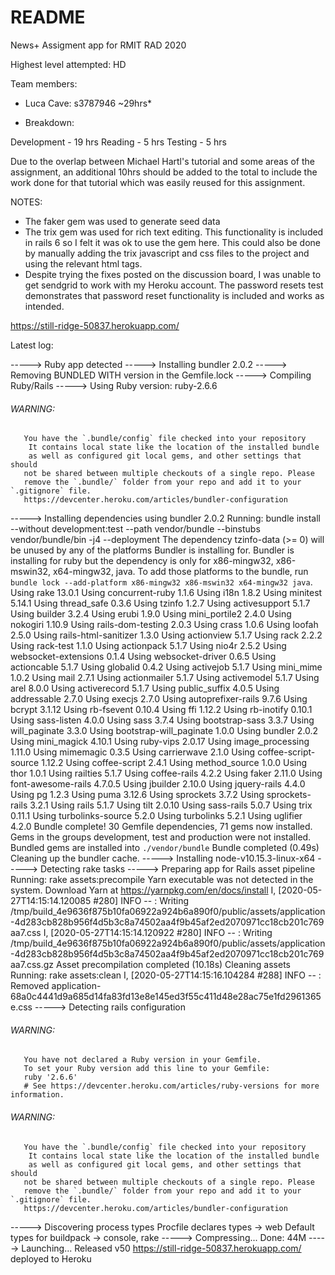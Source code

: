 # README

News+ Assigment app for RMIT RAD 2020

Highest level attempted: HD

Team members:

- Luca Cave: s3787946   ~29hrs*

*   Breakdown:

Development - 19 hrs
Reading - 5 hrs 
Testing - 5 hrs


Due to the overlap between Michael Hartl's tutorial and some areas of the assignment, an additional 10hrs 
should be added to the total to include the work done for that tutorial which was easily reused for this 
assignment. 

NOTES:
- The faker gem was used to generate seed data
- The trix gem was used for rich text editing. This functionality is included in rails 6 so I felt it was 
  ok to use the gem here. This could also be done by manually adding the trix javascript and css files to 
  the project and using the relevant html tags.
- Despite trying the fixes posted on the discussion board, I was unable to get sendgrid to work with my Heroku
  account. The password resets test demonstrates that password reset functionality is included and works as 
  intended. 


https://still-ridge-50837.herokuapp.com/



Latest log:

-----> Ruby app detected
-----> Installing bundler 2.0.2
-----> Removing BUNDLED WITH version in the Gemfile.lock
-----> Compiling Ruby/Rails
-----> Using Ruby version: ruby-2.6.6
###### WARNING:
       You have the `.bundle/config` file checked into your repository
        It contains local state like the location of the installed bundle
        as well as configured git local gems, and other settings that should
       not be shared between multiple checkouts of a single repo. Please
       remove the `.bundle/` folder from your repo and add it to your `.gitignore` file.
       https://devcenter.heroku.com/articles/bundler-configuration
-----> Installing dependencies using bundler 2.0.2
       Running: bundle install --without development:test --path vendor/bundle --binstubs vendor/bundle/bin -j4 --deployment
       The dependency tzinfo-data (>= 0) will be unused by any of the platforms Bundler is installing for. Bundler is installing for ruby but the dependency is only for x86-mingw32, x86-mswin32, x64-mingw32, java. To add those platforms to the bundle, run `bundle lock --add-platform x86-mingw32 x86-mswin32 x64-mingw32 java`.
       Using rake 13.0.1
       Using concurrent-ruby 1.1.6
       Using i18n 1.8.2
       Using minitest 5.14.1
       Using thread_safe 0.3.6
       Using tzinfo 1.2.7
       Using activesupport 5.1.7
       Using builder 3.2.4
       Using erubi 1.9.0
       Using mini_portile2 2.4.0
       Using nokogiri 1.10.9
       Using rails-dom-testing 2.0.3
       Using crass 1.0.6
       Using loofah 2.5.0
       Using rails-html-sanitizer 1.3.0
       Using actionview 5.1.7
       Using rack 2.2.2
       Using rack-test 1.1.0
       Using actionpack 5.1.7
       Using nio4r 2.5.2
       Using websocket-extensions 0.1.4
       Using websocket-driver 0.6.5
       Using actioncable 5.1.7
       Using globalid 0.4.2
       Using activejob 5.1.7
       Using mini_mime 1.0.2
       Using mail 2.7.1
       Using actionmailer 5.1.7
       Using activemodel 5.1.7
       Using arel 8.0.0
       Using activerecord 5.1.7
       Using public_suffix 4.0.5
       Using addressable 2.7.0
       Using execjs 2.7.0
       Using autoprefixer-rails 9.7.6
       Using bcrypt 3.1.12
       Using rb-fsevent 0.10.4
       Using ffi 1.12.2
       Using rb-inotify 0.10.1
       Using sass-listen 4.0.0
       Using sass 3.7.4
       Using bootstrap-sass 3.3.7
       Using will_paginate 3.3.0
       Using bootstrap-will_paginate 1.0.0
       Using bundler 2.0.2
       Using mini_magick 4.10.1
       Using ruby-vips 2.0.17
       Using image_processing 1.11.0
       Using mimemagic 0.3.5
       Using carrierwave 2.1.0
       Using coffee-script-source 1.12.2
       Using coffee-script 2.4.1
       Using method_source 1.0.0
       Using thor 1.0.1
       Using railties 5.1.7
       Using coffee-rails 4.2.2
       Using faker 2.11.0
       Using font-awesome-rails 4.7.0.5
       Using jbuilder 2.10.0
       Using jquery-rails 4.4.0
       Using pg 1.2.3
       Using puma 3.12.6
       Using sprockets 3.7.2
       Using sprockets-rails 3.2.1
       Using rails 5.1.7
       Using tilt 2.0.10
       Using sass-rails 5.0.7
       Using trix 0.11.1
       Using turbolinks-source 5.2.0
       Using turbolinks 5.2.1
       Using uglifier 4.2.0
       Bundle complete! 30 Gemfile dependencies, 71 gems now installed.
       Gems in the groups development, test and production were not installed.
       Bundled gems are installed into `./vendor/bundle`
       Bundle completed (0.49s)
       Cleaning up the bundler cache.
-----> Installing node-v10.15.3-linux-x64
-----> Detecting rake tasks
-----> Preparing app for Rails asset pipeline
       Running: rake assets:precompile
       Yarn executable was not detected in the system.
       Download Yarn at https://yarnpkg.com/en/docs/install
       I, [2020-05-27T14:15:14.120085 #280]  INFO -- : Writing /tmp/build_4e9636f875b10fa06922a924b6a890f0/public/assets/application-4d283cb828b956f4d5b3c8a74502aa4f9b45af2ed2070971cc18cb201c769aa7.css
       I, [2020-05-27T14:15:14.120922 #280]  INFO -- : Writing /tmp/build_4e9636f875b10fa06922a924b6a890f0/public/assets/application-4d283cb828b956f4d5b3c8a74502aa4f9b45af2ed2070971cc18cb201c769aa7.css.gz
       Asset precompilation completed (10.18s)
       Cleaning assets
       Running: rake assets:clean
       I, [2020-05-27T14:15:16.104284 #288]  INFO -- : Removed application-68a0c4441d9a685d14fa83fd13e8e145ed3f55c411d48e28ac75e1fd2961365e.css
-----> Detecting rails configuration
###### WARNING:
       You have not declared a Ruby version in your Gemfile.
       To set your Ruby version add this line to your Gemfile:
       ruby '2.6.6'
       # See https://devcenter.heroku.com/articles/ruby-versions for more information.
###### WARNING:
       You have the `.bundle/config` file checked into your repository
        It contains local state like the location of the installed bundle
        as well as configured git local gems, and other settings that should
       not be shared between multiple checkouts of a single repo. Please
       remove the `.bundle/` folder from your repo and add it to your `.gitignore` file.
       https://devcenter.heroku.com/articles/bundler-configuration
-----> Discovering process types
       Procfile declares types     -> web
       Default types for buildpack -> console, rake
-----> Compressing...
       Done: 44M
-----> Launching...
       Released v50
       https://still-ridge-50837.herokuapp.com/ deployed to Heroku